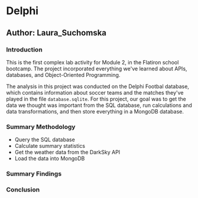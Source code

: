 # Delphi

## Author: Laura_Suchomska

### Introduction

This is the first complex lab activity for Module 2, in the Flatiron school bootcamp. The project incorporated everything we've learned about APIs, databases, and Object-Oriented Programming. 

The analysis in this project was conducted on the Delphi Footbal database, which contains information about soccer teams and the matches they've played in the file `database.sqlite`. For this project, our goal was to get the data we thought was important from the SQL database, run calculations and data transformations, and then store everything in a MongoDB database. 


### Summary Methodology

* Query the SQL database
* Calculate summary statistics
* Get the weather data from the DarkSky API
* Load the data into MongoDB

### Summary Findings



### Conclusion
